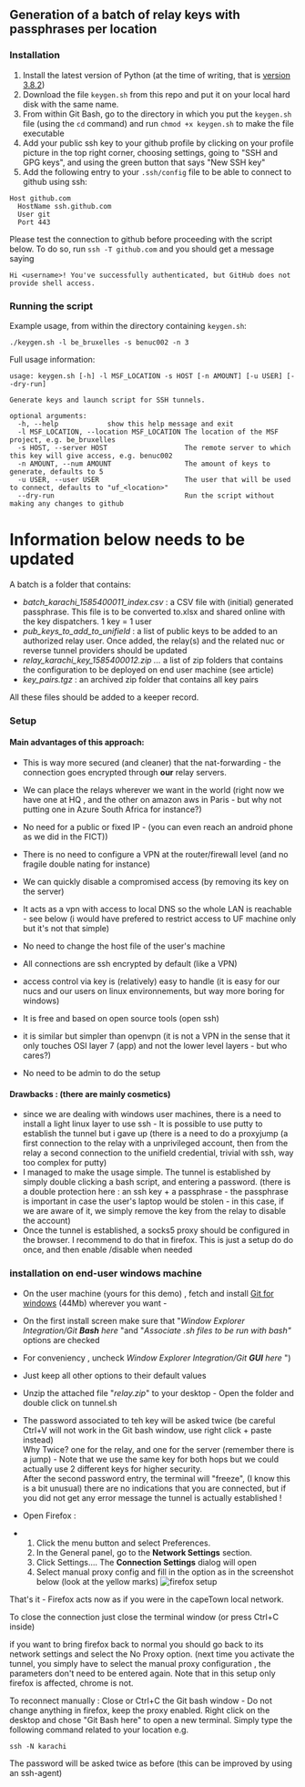 ## Generation of a batch of relay keys with passphrases per location
### Installation
1. Install the latest version of Python (at the time of writing, that is [version 3.8.2](https://www.python.org/ftp/python/3.8.2/python-3.8.2-amd64-webinstall.exe))
2. Download the file `keygen.sh` from this repo and put it on your local hard disk with the same name.
3. From within Git Bash, go to the directory in which you put the `keygen.sh` file (using the `cd` command) and run `chmod +x keygen.sh` to make the file executable
4. Add your public ssh key to your github profile by clicking on your profile picture in the top right corner, choosing settings, going to "SSH and GPG keys", and using the green button that says "New SSH key"
5. Add the following entry to your `.ssh/config` file to be able to connect to github using ssh:
```
Host github.com
  HostName ssh.github.com
  User git
  Port 443
```

Please test the connection to github before proceeding with the script below. To do so, run
```ssh -T github.com```
and you should get a message saying
```
Hi <username>! You've successfully authenticated, but GitHub does not provide shell access.
```

### Running the script
Example usage, from within the directory containing `keygen.sh`:
```
./keygen.sh -l be_bruxelles -s benuc002 -n 3
```

Full usage information:
```
usage: keygen.sh [-h] -l MSF_LOCATION -s HOST [-n AMOUNT] [-u USER] [--dry-run]

Generate keys and launch script for SSH tunnels.

optional arguments:
  -h, --help            show this help message and exit
  -l MSF_LOCATION, --location MSF_LOCATION The location of the MSF project, e.g. be_bruxelles
  -s HOST, --server HOST                   The remote server to which this key will give access, e.g. benuc002
  -n AMOUNT, --num AMOUNT                  The amount of keys to generate, defaults to 5
  -u USER, --user USER                     The user that will be used to connect, defaults to "uf_<location>"
  --dry-run                                Run the script without making any changes to github
```

# Information below needs to be updated

A batch is a folder that contains:
 - *batch_karachi_1585400011_index.csv* : a CSV file with (initial) generated passphrase. This file is to be converted to.xlsx and shared online with the key dispatchers. 1 key = 1 user
 - *pub_keys_to_add_to_unifield* : a list of public keys to be added to an authorized relay user. Once added, the relay(s) and the related nuc or reverse tunnel providers should be updated
- *relay_karachi_key_1585400012.zip ...* a list of zip folders that contains the configuration to be deployed on end user machine (see article) 
- *key_pairs.tgz* : an archived zip folder that contains all key pairs

All these files should be added to a keeper record.
### Setup

#### Main advantages of this approach:

-   This is way more secured (and cleaner) that the nat-forwarding - the connection goes encrypted through  **our**  relay servers.
-   We can place the relays wherever we want in the world (right now we have one at HQ , and the other on amazon aws in Paris - but why not putting one in Azure South Africa for instance?)
-   No need for a public or fixed IP - (you can even reach an android phone as we did in the FICT))
-   There is no need to configure a VPN at the router/firewall level (and no fragile double nating for instance)  
    
-   We can quickly disable a compromised access (by removing its key on the server)
-   It acts as a vpn with access to local DNS so the whole LAN is reachable - see below (i would have prefered to restrict access to UF machine only but it's not that simple)
-   No need to change the host file of the user's machine
-   All connections are ssh encrypted by default (like a VPN)
-   access control via key is (relatively) easy to handle (it is easy for our nucs and our users on linux environnements, but way more boring for windows)
-   It is free and based on open source tools (open ssh)  
    
-   it is similar but simpler than openvpn (it is not a VPN in the sense that it only touches OSI layer 7 (app) and not the lower level layers - but who cares?)
-   No need to be admin to do the setup

#### Drawbacks : (there are mainly cosmetics)

-   since we are dealing with windows user machines, there is a need to install a light linux layer to use ssh - It is possible to use putty to establish the tunnel but i gave up (there is a need to do a proxyjump (a first connection to the relay with a unprivileged account, then from the relay a second connection to the unifield credential, trivial with ssh, way too complex for putty)
-   I managed to make the usage simple. The tunnel is established by simply double clicking a bash script, and entering a password. (there is a double protection here : an ssh key + a passphrase - the passphrase is important in case the user's laptop would be stolen - in this case, if we are aware of it, we simply remove the key from the relay to disable the account)
-   Once the tunnel is established, a socks5 proxy should be configured in the browser. I recommend to do that in firefox. This is just a setup do do once, and then enable /disable when needed

### installation on end-user windows machine
-   On the user machine (yours for this demo) , fetch and install [Git for windows](https://github.com/git-for-windows/git/releases/download/v2.26.0.windows.1/Git-2.26.0-64-bit.exe "https://github.com/git-for-windows/git/releases/download/v2.26.0.windows.1/Git-2.26.0-64-bit.exe") (44Mb) wherever you want -

-   On the first install screen make sure that "_Window Explorer Integration/Git  **Bash**  here_ "and "_Associate .sh files to be run with bash"_ options are checked
- For conveniency , uncheck  _Window Explorer Integration/Git  **GUI**  here_  ")
-   Just keep all other options to their default values
-   Unzip the attached file "_relay.zip_" to your desktop - Open the folder and double click on tunnel.sh
-   The password associated to teh key will be asked twice (be careful Ctrl+V will not work in the Git bash window, use right click + paste instead)  
    Why Twice? one for the relay, and one for the server  (remember there is a jump) - Note that we use the same key for both hops but we could actually use 2 different keys for higher security.  
    After the second password entry, the terminal will "freeze", (I know this is a bit unusual) there are no indications that you are connected, but if you did not get any error message the tunnel is actually established !
-   Open Firefox : 
    
-   1.  Click the menu button and select  Preferences.
    2.  In the  General  panel, go to the  **Network Settings**  section.
    3.  Click  Settings…. The  **Connection Settings**  dialog will open
    4.  Select manual proxy config and fill in the option as in the screenshot below (look at the yellow marks)
   ![firefox setup](/images/firefox.png)
        
That's it - Firefox acts  now as if you were in the capeTown local network.

To close the connection just close the terminal window (or press Ctrl+C inside)

if you want to bring firefox back to normal you should go back to its network settings and select the No Proxy option. (next time you activate the tunnel, you simply have to select the manual proxy configuration , the parameters don't need to be entered again. Note that in this setup only firefox is affected, chrome is not.

To reconnect manually :
Close or Ctrl+C the Git bash window - Do not change anything in firefox, keep the proxy enabled. Right click on the desktop and chose "Git Bash here" to open a new terminal.
Simply type the following command related to your location e.g. 

    ssh -N karachi

The password will be asked twice as before (this can be improved by using an ssh-agent)
